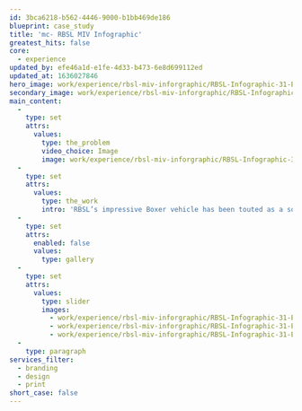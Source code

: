 ```yaml
---
id: 3bca6218-b562-4446-9000-b1bb469de186
blueprint: case_study
title: 'mc- RBSL MIV Infographic'
greatest_hits: false
core:
  - experience
updated_by: efe46a1d-e1fe-4d33-b473-6e8d699112ed
updated_at: 1636027846
hero_image: work/experience/rbsl-miv-inforgraphic/RBSL-Infographic-31-Experience-Full-Image-1360x768.5.jpg
secondary_image: work/experience/rbsl-miv-inforgraphic/RBSL-Infographic-31-Experience-Secondary-Image-896x597.jpg
main_content:
  -
    type: set
    attrs:
      values:
        type: the_problem
        video_choice: Image
        image: work/experience/rbsl-miv-inforgraphic/RBSL-Infographic-31-Experience-Large-927x522.jpg
  -
    type: set
    attrs:
      values:
        type: the_work
        intro: 'RBSL’s impressive Boxer vehicle has been touted as a solution to the UK MOD’s Mechanised Infantry Vehicle (MIV) programme. To demonstrate the suitability of Boxer and illustrate how RBSL could contribute to the UK’s prosperity agenda, our team created a printed solution which condensed a complex and ambitious plan into an impactful and easy-to-process infographic. As we continue to apply the brand’s visual identity to new creative projects, it’s so rewarding to witness RBSL grow in consistency and integrity – long may our partnership continue.'
  -
    type: set
    attrs:
      enabled: false
      values:
        type: gallery
  -
    type: set
    attrs:
      values:
        type: slider
        images:
          - work/experience/rbsl-miv-inforgraphic/RBSL-Infographic-31-Experience-Small-740x416.25-1.jpg
          - work/experience/rbsl-miv-inforgraphic/RBSL-Infographic-31-Experience-Small-740x416.25-2.jpg
          - work/experience/rbsl-miv-inforgraphic/RBSL-Infographic-31-Experience-Small-740x416.25-3.jpg
  -
    type: paragraph
services_filter:
  - branding
  - design
  - print
short_case: false
---
```


